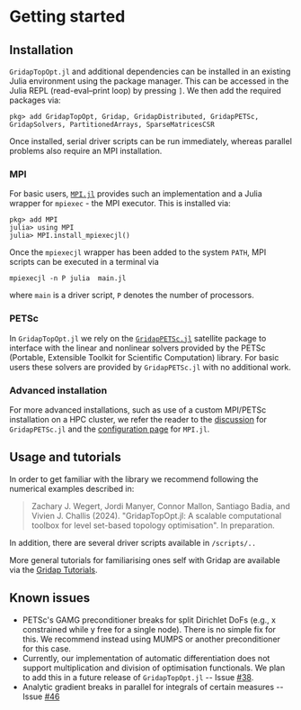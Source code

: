 # Getting started

## Installation

`GridapTopOpt.jl` and additional dependencies can be installed in an existing Julia environment using the package manager. This can be accessed in the Julia REPL (read-eval–print loop) by pressing `]`. We then add the required packages via:
```
pkg> add GridapTopOpt, Gridap, GridapDistributed, GridapPETSc, GridapSolvers, PartitionedArrays, SparseMatricesCSR
```
Once installed, serial driver scripts can be run immediately, whereas parallel problems also require an MPI installation.

### MPI
For basic users, [`MPI.jl`](https://github.com/JuliaParallel/MPI.jl) provides such an implementation and a Julia wrapper for `mpiexec` - the MPI executor. This is installed via:
```
pkg> add MPI
julia> using MPI
julia> MPI.install_mpiexecjl()
```
Once the `mpiexecjl` wrapper has been added to the system `PATH`, MPI scripts can be executed in a terminal via
```
mpiexecjl -n P julia  main.jl
```
where `main` is a driver script, `P` denotes the number of processors.

### PETSc
In `GridapTopOpt.jl` we rely on the [`GridapPETSc.jl`](https://github.com/gridap/GridapPETSc.jl) satellite package to interface with the linear and nonlinear solvers provided by the PETSc (Portable, Extensible Toolkit for Scientific Computation) library. For basic users these solvers are provided by `GridapPETSc.jl` with no additional work.

### Advanced installation
For more advanced installations, such as use of a custom MPI/PETSc installation on a HPC cluster, we refer the reader to the [discussion](https://github.com/gridap/GridapPETSc.jl) for `GridapPETSc.jl` and the [configuration page](https://juliaparallel.org/MPI.jl/stable/configuration/) for `MPI.jl`.

## Usage and tutorials
In order to get familiar with the library we recommend following the numerical examples described in:

> Zachary J. Wegert, Jordi Manyer, Connor Mallon, Santiago Badia, and Vivien J. Challis (2024). "GridapTopOpt.jl: A scalable computational toolbox for level set-based topology optimisation". In preparation.

In addition, there are several driver scripts available in `/scripts/..`

More general tutorials for familiarising ones self with Gridap are available via the [Gridap Tutorials](https://gridap.github.io/Tutorials/dev/).

## Known issues
- PETSc's GAMG preconditioner breaks for split Dirichlet DoFs (e.g., x constrained while y free for a single node). There is no simple fix for this. We recommend instead using MUMPS or another preconditioner for this case.
- Currently, our implementation of automatic differentiation does not support multiplication and division of optimisation functionals. We plan to add this in a future release of `GridapTopOpt.jl` -- Issue [#38](https://github.com/zjwegert/GridapTopOpt.jl/issues/38).
- Analytic gradient breaks in parallel for integrals of certain measures -- Issue [#46](https://github.com/zjwegert/GridapTopOpt.jl/issues/46)